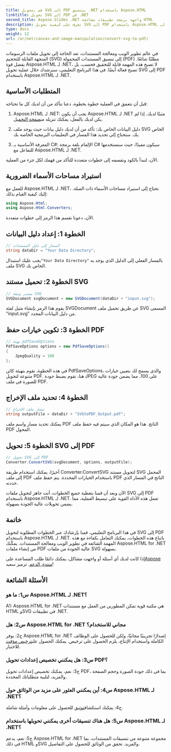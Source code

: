 ```yaml
---
title: قم بتحويل SVG إلى PDF بتنسيق .NET باستخدام Aspose.HTML
linktitle: تحويل SVG إلى PDF في .NET
second_title: Aspose.Slides .NET واجهة برمجة تطبيقات معالجة HTML
description: تعرف على كيفية تحويل SVG إلى PDF باستخدام Aspose.HTML لـ .NET. برنامج تعليمي عالي الجودة خطوة بخطوة لمعالجة المستندات بكفاءة.
type: docs
weight: 12
url: /ar/net/canvas-and-image-manipulation/convert-svg-to-pdf/
---
```


في عالم تطوير الويب ومعالجة المستندات، تعد الحاجة إلى تحويل ملفات الرسومات المتجهة القابلة للتحجيم (SVG) إلى تنسيق المستندات المحمولة (PDF) مطلبًا شائعًا. بفضل قوة Aspose.HTML لـ .NET، لا تصبح هذه المهمة قابلة للتحقيق فحسب، بل تصبح فعالة أيضًا. في هذا البرنامج التعليمي، سنرشدك خلال عملية تحويل SVG إلى PDF باستخدام Aspose.HTML لـ .NET. 

## المتطلبات الأساسية

قبل أن نتعمق في العملية خطوة بخطوة، دعنا نتأكد من أن لديك كل ما تحتاجه:

1.  Aspose.HTML لـ .NET: يجب أن يكون Aspose.HTML لـ .NET مثبتًا لديك. إذا لم يكن لديك بالفعل، يمكنك تنزيله من[صفحة التحميل](https://releases.aspose.com/html/net/).

2. دليل البيانات الخاص بك: تأكد من أن لديك دليل بيانات حيث يوجد ملف SVG الخاص بك. ستحتاج إلى تحديد هذا المسار في التعليمات البرمجية الخاصة بك.

3. المعرفة الأساسية بـ C#: الإلمام بلغة برمجة C# سيكون مفيدًا، حيث سنستخدمها للتفاعل مع Aspose.HTML لـ .NET.

الآن، لنبدأ بالكود ونقسمه إلى خطوات متعددة للتأكد من فهمك لكل جزء من العملية.

## استيراد مساحات الأسماء الضرورية

للعمل مع Aspose.HTML لـ .NET، تحتاج إلى استيراد مساحات الأسماء ذات الصلة. إليك كيفية القيام بذلك:

```csharp
using Aspose.Html;
using Aspose.Html.Converters;
```

الآن، دعونا نقسم هذا الرمز إلى خطوات متعددة.

## الخطوة 1: إعداد دليل البيانات
```csharp
// المسار إلى دليل المستندات
string dataDir = "Your Data Directory";
```
 يجب عليك استبدال`"Your Data Directory"` بالمسار الفعلي إلى الدليل الذي يوجد به ملف SVG الخاص بك.

## الخطوة 2: تحميل مستند SVG
```csharp
// مصدر وثيقة SVG
SVGDocument svgDocument = new SVGDocument(dataDir + "input.svg");
```
يقوم هذا الرمز بإنشاء مثيل لفئة SVGDocument عن طريق تحميل ملف SVG المسمى "input.svg" من دليل البيانات المحدد.

## الخطوة 3: تكوين خيارات حفظ PDF
```csharp
// تهيئة pdfSaveOptions
PdfSaveOptions options = new PdfSaveOptions()
{
	JpegQuality = 100
};
```
في هذه الخطوة، تقوم بتهيئة كائن PdfSaveOptions، والذي يسمح لك بتعيين خيارات متنوعة لتحويل PDF. هنا، نقوم بضبط جودة JPEG على 100، مما يضمن جودة عالية للصورة في ملف PDF.

## الخطوة 4: تحديد ملف الإخراج
```csharp
// مسار ملف الإخراج
string outputFile = dataDir + "SVGtoPDF_Output.pdf";
```
يمكنك تحديد مسار واسم ملف PDF الناتج. هذا هو المكان الذي سيتم فيه حفظ ملف PDF المحول.

## الخطوة 5: تحويل SVG إلى PDF
```csharp
// تحويل SVG إلى PDF
Converter.ConvertSVG(svgDocument, options, outputFile);
```
أخيرًا، يمكنك استخدام طريقة Converter.ConvertSVG لتحويل مستند SVG المحمل إلى ملف PDF باستخدام الخيارات المحددة. يتم حفظ ملف PDF الناتج في المسار الذي حددته.

الآن وبعد أن قمنا بتغطية جميع الخطوات، أنت جاهز لتحويل ملفات SVG إلى PDF باستخدام Aspose.HTML لـ .NET. تعمل هذه الأداة القوية على تبسيط العملية، مما يضمن تحويلات عالية الجودة بسهولة.

## خاتمة

في هذا البرنامج التعليمي، قمنا بإرشادك عبر الخطوات المطلوبة لتحويل SVG إلى PDF باستخدام Aspose.HTML لـ .NET. باتباع هذه الخطوات، يمكنك التعامل بكفاءة مع هذه المهمة الشائعة في تطوير الويب ومعالجة المستندات. يمكّنك Aspose.HTML for .NET من إنشاء ملفات PDF عالية الجودة من ملفات SVG بسهولة.

 إذا كانت لديك أي أسئلة أو واجهت مشاكل، يمكنك دائمًا طلب المساعدة على[Aspose منتدى الدعم](https://forum.aspose.com/). ترميز سعيد!

## الأسئلة الشائعة

### س1: ما هو Aspose.HTML لـ .NET؟

A1: Aspose.HTML for .NET هي مكتبة قوية تمكن المطورين من العمل مع مستندات HTML وSVG في تطبيقات .NET.

### س2: هل Aspose.HTML for .NET مجاني للاستخدام؟

 ج2: يوفر Aspose.HTML for .NET إصدارًا تجريبيًا مجانيًا، ولكن للحصول على الوظائف الكاملة واستخدام الإنتاج، يلزم الحصول على ترخيص. يمكنك الحصول على[ترخيص مؤقت](https://purchase.aspose.com/temporary-license/) للاختبار.

### س3: هل يمكنني تخصيص إعدادات تحويل PDF؟

ج3: نعم، يمكنك تخصيص إعدادات تحويل PDF، بما في ذلك جودة الصورة وحجم الصفحة والمزيد، لتلبية متطلباتك المحددة.

### س4: أين يمكنني العثور على مزيد من الوثائق حول Aspose.HTML لـ .NET؟

 ج4: يمكنك استكشاف[توثيق](https://reference.aspose.com/html/net/) للحصول على معلومات وأمثلة شاملة.

### س5: هل هناك تنسيقات أخرى يمكنني تحويلها باستخدام Aspose.HTML لـ .NET؟

ج5: نعم، يدعم Aspose.HTML for .NET مجموعة متنوعة من تنسيقات المستندات، بما في ذلك HTML وSVG والمزيد. تحقق من الوثائق للحصول على التفاصيل.